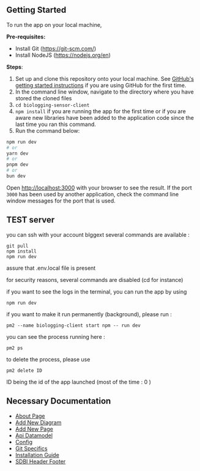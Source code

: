 ## Getting Started

To run the app on your local machine,

**Pre-requisites:**
* Install Git (https://git-scm.com/)
* Install NodeJS (https://nodejs.org/en)

**Steps**:
1. Set up and clone this repository onto your local machine. See [GitHub's getting started instructions](https://docs.github.com/en) if you are using GitHub for the first time.
2. In the command line window, navigate to the directory where you have stored the cloned files
3. `cd biologging-sensor-client`
4. `npm install` if you are running the app for the first time or if you are aware new libraries have been added to the application code since the last time you ran this command.
5. Run the command below:

```bash
npm run dev
# or
yarn dev
# or
pnpm dev
# or
bun dev
```

Open [http://localhost:3000](http://localhost:3000) with your browser to see the result. If the port `3000` has been used by another application, check the command line window messages for the port that is used.

## TEST server

you can ssh with your account blggext
several commands are available :
```
git pull
npm install
npm run dev
```

assure that .env.local file is present 

for security reasons, several commands are disabled (cd for instance)

if you want to see the logs in the terminal, you can run the app by using 
```
npm run dev
```
if you want to make it run permanently (background), please run :
```
pm2 --name biologging-client start npm -- run dev
```
you can see the process running here :
```
pm2 ps
```
to delete the process, please use 
```
pm2 delete ID
```
ID being the id of the app launched (most of the time : 0 )



## Necessary Documentation
- [About Page](https://github.com/biodiversitydata-se/biologging-sensor-client/blob/%2311-Architecture-Diagram-Technical-Walkthrough/design-docs/about_page.md)
- [Add New Diagram](https://github.com/biodiversitydata-se/biologging-sensor-client/blob/%2311-Architecture-Diagram-Technical-Walkthrough/design-docs/add_diagram.md)
- [Add New Page](https://github.com/biodiversitydata-se/biologging-sensor-client/blob/%2311-Architecture-Diagram-Technical-Walkthrough/design-docs/add_page.md)
- [Api Datamodel](https://github.com/biodiversitydata-se/biologging-sensor-client/blob/%2311-Architecture-Diagram-Technical-Walkthrough/design-docs/api_datamodel.md)
- [Config](https://github.com/biodiversitydata-se/biologging-sensor-client/blob/%2311-Architecture-Diagram-Technical-Walkthrough/design-docs/config.md)
- [Git Specifics](https://github.com/biodiversitydata-se/biologging-sensor-client/blob/%2311-Architecture-Diagram-Technical-Walkthrough/design-docs/git_specifics.md)
- [Installation Guide](https://github.com/biodiversitydata-se/biologging-sensor-client/blob/%2311-Architecture-Diagram-Technical-Walkthrough/design-docs/installation_guide.md)
- [SDBI Header Footer](https://github.com/biodiversitydata-se/biologging-sensor-client/blob/%2311-Architecture-Diagram-Technical-Walkthrough/design-docs/sdbi_header_footer.md)


